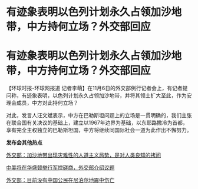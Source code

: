# 有迹象表明以色列计划永久占领加沙地带，中方持何立场？外交部回应

# 有迹象表明以色列计划永久占领加沙地带，中方持何立场？外交部回应

【环球时报-环球网报道
记者李萌】在11月6日的外交部例行记者会上，有记者提问称，有迹象表明，以色列计划永久占领加沙地带，并将其领土扩大至此，作为安理会成员，中方对此持何立场？

对此，发言人汪文斌表示，中方在巴勒斯坦问题上的立场是一贯明确的，我们主张在联合国有关决议的基础上，建立以1967年边界为基础，以东耶路撒冷为首都，享有完全主权独立的巴勒斯坦国，中方将继续同国际社会一道为此作出不懈努力。

**发布会其他热点**

[外交部：加沙地带出现灾难性的人道主义局势，是对人类良知的拷问 ](https://new.qq.com/rain/a/20231106A060CE00)

[中美将在华盛顿举行军控磋商，外交部介绍议题](https://new.qq.com/rain/a/20231106A05V7I00)

[外交部：目前没有中国公民在尼泊尔地震中伤亡 ](https://new.qq.com/rain/a/20231106A060CJ00)

